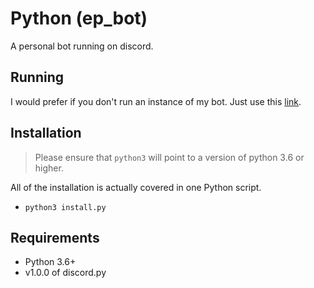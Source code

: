 # Python (ep_bot)

A personal bot running on discord.

## Running

I would prefer if you don't run an instance of my bot. Just use this [link]().

## Installation

> Please ensure that `python3` will point to a version of python 3.6 or higher.

All of the installation is actually covered in one Python script.
- `python3 install.py`

## Requirements

- Python 3.6+
- v1.0.0 of discord.py
